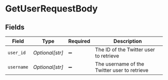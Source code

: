 # GetUserRequestBody


## Fields

| Field                                        | Type                                         | Required                                     | Description                                  |
| -------------------------------------------- | -------------------------------------------- | -------------------------------------------- | -------------------------------------------- |
| `user_id`                                    | *Optional[str]*                              | :heavy_minus_sign:                           | The ID of the Twitter user to retrieve       |
| `username`                                   | *Optional[str]*                              | :heavy_minus_sign:                           | The username of the Twitter user to retrieve |